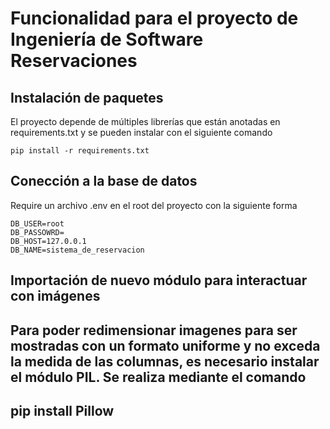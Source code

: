 # Funcionalidad para el proyecto de Ingeniería de Software __Reservaciones__

## Instalación de paquetes
El proyecto depende de múltiples librerías que están anotadas en requirements.txt y se pueden instalar con el siguiente comando
```
pip install -r requirements.txt
```

## Conección a la base de datos

Require un archivo .env en el root del proyecto con la siguiente forma

```
DB_USER=root
DB_PASSOWRD=
DB_HOST=127.0.0.1
DB_NAME=sistema_de_reservacion
```
## Importación de nuevo módulo para interactuar con imágenes
Para poder redimensionar imagenes para ser mostradas con un formato uniforme y no exceda la medida de las columnas, 
es necesario instalar el módulo PIL. Se realiza mediante el comando 
---

pip install Pillow
---